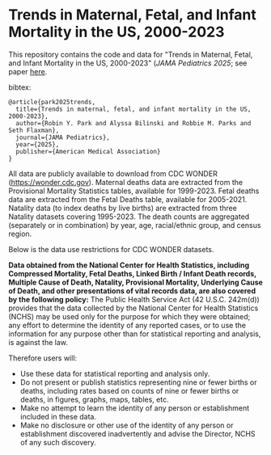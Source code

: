 # Trends in Maternal, Fetal, and Infant Mortality in the US, 2000-2023

This repository contains the code and data for "Trends in Maternal, Fetal, and Infant Mortality in the US, 2000-2023" (_JAMA Pediatrics 2025_; see paper [here](https://jamanetwork.com/journals/jamapediatrics/article-abstract/2833316). 

bibtex: 

```
@article{park2025trends,
  title={Trends in maternal, fetal, and infant mortality in the US, 2000-2023},
  author={Robin Y. Park and Alyssa Bilinski and Robbie M. Parks and Seth Flaxman},
  journal={JAMA Pediatrics},
  year={2025},
  publisher={American Medical Association}
}
```

All data are publicly available to download from CDC WONDER (https://wonder.cdc.gov). Maternal deaths data are extracted from the Provisional Mortality Statistics tables, available for 1999-2023. Fetal deaths data are extracted from the Fetal Deaths table, available for 2005-2021. Natality data (to index deaths by live births) are extracted from three Natality datasets covering 1995-2023. The death counts are aggregated (separately or in combination) by year, age, racial/ethnic group, and census region.

Below is the data use restrictions for CDC WONDER datasets.

**Data obtained from the National Center for Health Statistics, including Compressed Mortality, Fetal Deaths, Linked Birth / Infant Death records, Multiple Cause of Death, Natality, Provisional Mortality, Underlying Cause of Death, and other presentations of vital records data, are also covered by the following policy:** The Public Health Service Act (42 U.S.C. 242m(d)) provides that the data collected by the National Center for Health Statistics (NCHS) may be used only for the purpose for which they were obtained; any effort to determine the identity of any reported cases, or to use the information for any purpose other than for statistical reporting and analysis, is against the law.

Therefore users will:

- Use these data for statistical reporting and analysis only.
- Do not present or publish statistics representing nine or fewer births or deaths, including rates based on counts of nine or fewer births or deaths, in figures, graphs, maps, tables, etc.
- Make no attempt to learn the identity of any person or establishment included in these data.
- Make no disclosure or other use of the identity of any person or establishment discovered inadvertently and advise the Director, NCHS of any such discovery.
